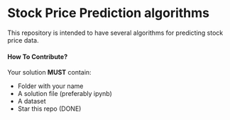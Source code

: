 # Stock Price Prediction algorithms

This repository is intended to have several algorithms for predicting stock price data.


#### How To Contribute?

Your solution **MUST** contain:
- Folder with your name
- A solution file (preferably ipynb)
- A dataset
- Star this repo (DONE)

